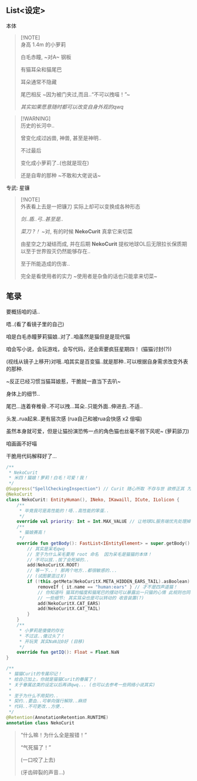 ## List<设定>

本体

> [!NOTE]\
> 身高 1.4m 的小萝莉
>
> 白毛赤瞳, ~对A~ 钢板
>
> 有猫耳朵和猫尾巴
>
> 耳朵通常不隐藏
>
> 尾巴相反 ~因为被门夹过,而且..“不可以拽喵！”~
>
> *其实如果愿意随时都可以改变自身外观的qwq*

> [!WARNING]\
> 历史的长河中..
>
> 曾变化成过凶兽, 神兽, 甚至是神明..
>
> 不过最后
>
> 变化成小萝莉了..(也就是现在)
>
> 还是自卑的那种 ~不敢和大佬说话~


专武: 星镰

> [!NOTE]\
> 外表看上去是一把镰刀 实际上却可以变换成各种形态
>
> *剑..盾..弓..甚至是..*
>
> *菜刀 ?！* ~对, 有的时候 **NekoCurit** 真拿它来切菜
> 
> 由星空之力凝结而成, 并在后期 **NekoCurit** 提权地球OL后无限拉长保质期以至于世界毁灭仍然能够存在..
>
> 至于所能造成的伤害..
>
> 完全是看使用者的实力 ~使用者是杂鱼的话也只能拿来切菜~

## 笔录

要概括咱的话..

唔..(看了看镜子里的自己)

咱是白毛赤瞳萝莉猫娘..对了..咱虽然是猫但是是现代猫

咱会写小说，会玩游戏，会写代码，还会索要疯狂星期四！ (猫猫讨封(?))

(视线从镜子上移开)对哦..咱其实是百变猫..就是那种..可以根据自身需求改变外表的那种.

~反正已经习惯当猫耳娘惹，干脆就一直当下去叭~

身体上的细节..

尾巴...连着脊椎骨..不可以拽...耳朵..只能外面..伸进去..不适..

头发..rua起来..更有层次感 (rua自己和被rua会快感 x2 倍喵)

虽然本身就可爱，但是让猫扮演恐怖一点的角色猫也丝毫不弱下风呢~ (萝莉舔刀)

咱画画不好喵

干脆用代码解释好了...

``` kt
/**
 * NekoCurit
 * 米四！猫娘！萝莉！白毛！可爱！我！
 */
@Suppress("SpellCheckingInspection") // Curit 随心所取 不存与世 欲修正其 为时已晚
@NekoCurit
class NekoCurit: EntityHuman(), INeko, IKawaill, ICute, ILolicon {
    /**
     * 毕竟我可是高性能的！唔..高性能的笨蛋..
     */
    override val priority: Int = Int.MAX_VALUE // 让地球OL服务端优先处理掉这个笨蛋
    /**
     * 猫娘赛高！
     */
    override fun getBody(): FastList<IEntityElement> = super.getBody().apply {
        // 其实是呆毛qwq
        // 至于为什么呆毛要用 root 命名  因为呆毛是猫猫的本体！
        // 不可以拔..拔了会死掉的..
        add(NekoCuritX.ROOT)
        // 等一下..！ 那两个地方..都很敏感的...
        // (试图蒙混过关)
        if (!this.getMeta(NekoCuritX.META_HIDDEN_EARS_TAIL).asBoolean) { // 这样纸就不容易被认出来了...
            removeIf { it.name == "human:ears" } // 才不是四声道猫！
            // 你知道吗 猫耳的幅度和猫尾巴的摆动可以暴露出一只猫的心情 此规则也同样适用于猫娘！ (如果不刻意控制的话)
            // 一些细节: 其实耳朵也是可以转动的 收音装置(?)
            add(NekoCuritX.CAT_EARS)
            add(NekoCuritX.CAT_TAIL)
        }
    }
    /**
     * 小萝莉是傻傻的存在
     * 不过这..傻过头了！
     * 开玩笑 其实NaN比0好 (目移)
     */
    override fun getIQ(): Float = Float.NaN
}

/**
 * 猫猫Curit的专属印记！
 * 给自己加上，你就是猫猫Curit的眷属了！
 * 关于眷属这类的设定以后再讲qwq... (也可以去参考一些网络小说其实)
 *
 * 至于为什么不用契约..
 * 契约..要血..可单向强行解除..麻烦
 * 代码..不可更改..方便..
 */
@Retention(AnnotationRetention.RUNTIME)
annotation class NekoCurit

```


> “什么嘛！为什么全是报错！”
>
> “气死猫了！”
>
> (一口咬了上去)
>
> (牙齿碎裂的声音...)
